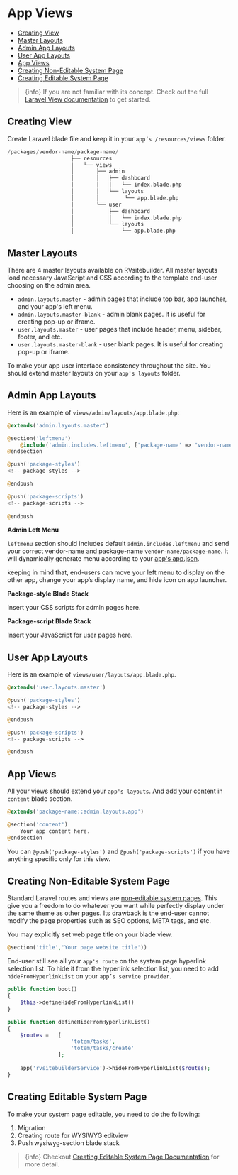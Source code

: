 # App Views

  - [Creating View](#Creating-View)
  - [Master Layouts](#Master-Layouts) 
  - [Admin App Layouts](#Admin-App-Layouts)
  - [User App Layouts](#User-App-Layouts) 
  - [App Views](#App-Views)
  - [Creating Non-Editable System Page](#Creating-Non-Editable-System-Page) 
  - [Creating Editable System Page](#Creating-Editable-System-Page)

> {info} If you are not familiar with its concept. Check out the full [Laravel View documentation](https://laravel.com/docs/master/views) to get started. 

<a name="Creating-View"></a>
## Creating View

Create Laravel blade file and keep it in your `app’s /resources/views` folder. 

```php
/packages/vendor-name/package-name/
                    ├── resources
                    │   └── views
                    │       ├── admin
                    │       │   ├── dashboard
                    │       │   │   └── index.blade.php
                    │       │   └── layouts
                    │       │        └── app.blade.php
                    │       └── user
                    │           ├── dashboard
                    │           │   └── index.blade.php
                    │           └── layouts
                    │               └── app.blade.php
```
<a name="Master-Layouts"></a>
## Master Layouts

There are 4 master layouts available on RVsitebuilder. All master layouts load necessary JavaScript and CSS according to the template end-user choosing on the admin area.
- `admin.layouts.master` - admin pages that include top bar, app launcher, and your app's left menu. 
- `admin.layouts.master-blank` - admin blank pages. It is useful for creating pop-up or iframe. 
- `user.layouts.master` - user pages that include header, menu, sidebar, footer, and etc. 
- `user.layouts.master-blank` - user blank pages. It is useful for creating pop-up or iframe. 

To make your app user interface consistency throughout the site. You should extend master layouts on your `app's layouts` folder. 

<a name="Admin-App-Layouts"></a>
## Admin App Layouts

Here is an example of `views/admin/layouts/app.blade.php`:
```php
@extends('admin.layouts.master')

@section('leftmenu')
	@include('admin.includes.leftmenu', ['package-name' => "vendor-name/package-name"])
@endsection

@push('package-styles')
<!-- package-styles -->

@endpush

@push('package-scripts')
<!-- package-scripts -->
    
@endpush
```

**Admin Left Menu**

`leftmenu` section should includes default `admin.includes.leftmenu` and send your correct vendor-name and package-name `vendor-name/package-name`. It will dynamically generate menu according to your [app's app.json](app-configuration-app-json.md). 

keeping in mind that, end-users can move your left menu to display on the other app, change your app’s display name, and hide icon on app launcher.


**Package-style Blade Stack**

Insert your CSS scripts for admin pages here.


**Package-script Blade Stack** 

Insert your JavaScript for user pages here.


<a name="User-App-Layouts"></a>
## User App Layouts

Here is an example of `views/user/layouts/app.blade.php`.
```php
@extends('user.layouts.master')

@push('package-styles')
<!-- package-styles -->

@endpush

@push('package-scripts')
<!-- package-scripts -->

@endpush
```
<a name="App-Views"></a>
## App Views

All your views should extend your `app's layouts`. And add your content in `content` blade section.

```php
@extends('package-name::admin.layouts.app')

@section('content')
    Your app content here.
@endsection
```
You can `@push('package-styles')` and `@push('package-scripts')` if you have anything specific only for this view.


<a name="Creating-Non-Editable-System-Page"></a>
## Creating Non-Editable System Page

Standard Laravel routes and views are [non-editable system pages](page-type.md). This give you a freedom to do whatever you want while perfectly display under the same theme as other pages. Its drawback is the end-user cannot modify the page properties such as SEO options, META tags, and etc.

You may explicitly set web page title on your blade view.
```php
@section('title','Your page website title'))
```

End-user still see all your `app's route` on the system page hyperlink selection list. To hide it from the hyperlink selection list, you need to add `hideFromHyperlinkList` on your `app’s service provider`. 

```php
public function boot() 
{ 
    $this->defineHideFromHyperlinkList()  
} 

public function defineHideFromHyperlinkList()
{ 
    $routes =   [  
                    'totem/tasks',
                    'totem/tasks/create'
                ]; 
    
    app('rvsitebuilderService')->hideFromHyperlinkList($routes); 
}
```

<a name="Creating-Editable-System-Page"></a>
## Creating Editable System Page 

To make your system page editable, you need to do the following:

1. Migration
2. Creating route for WYSIWYG editview
3. Push wysiwyg-section blade stack

> {info} Checkout [Creating Editable System Page Documentation](creating-editable-system-page.md) for more detail.


